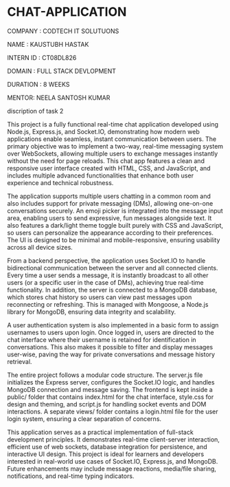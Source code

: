 # CHAT-APPLICATION

COMPANY : CODTECH IT SOLUTUONS

NAME : KAUSTUBH HASTAK

INTERN ID : CT08DL826

DOMAIN : FULL STACK DEVLOPMENT

DURATION : 8 WEEKS

MENTOR: NEELA SANTOSH KUMAR

discription of task 2 

This project is a fully functional real-time chat application developed using Node.js, Express.js, and Socket.IO, demonstrating how modern web applications enable seamless, instant communication between users. The primary objective was to implement a two-way, real-time messaging system over WebSockets, allowing multiple users to exchange messages instantly without the need for page reloads. This chat app features a clean and responsive user interface created with HTML, CSS, and JavaScript, and includes multiple advanced functionalities that enhance both user experience and technical robustness.

The application supports multiple users chatting in a common room and also includes support for private messaging (DMs), allowing one-on-one conversations securely. An emoji picker is integrated into the message input area, enabling users to send expressive, fun messages alongside text. It also features a dark/light theme toggle built purely with CSS and JavaScript, so users can personalize the appearance according to their preferences. The UI is designed to be minimal and mobile-responsive, ensuring usability across all device sizes.

From a backend perspective, the application uses Socket.IO to handle bidirectional communication between the server and all connected clients. Every time a user sends a message, it is instantly broadcast to all other users (or a specific user in the case of DMs), achieving true real-time functionality. In addition, the server is connected to a MongoDB database, which stores chat history so users can view past messages upon reconnecting or refreshing. This is managed with Mongoose, a Node.js library for MongoDB, ensuring data integrity and scalability.

A user authentication system is also implemented in a basic form to assign usernames to users upon login. Once logged in, users are directed to the chat interface where their username is retained for identification in conversations. This also makes it possible to filter and display messages user-wise, paving the way for private conversations and message history retrieval.

The entire project follows a modular code structure. The server.js file initializes the Express server, configures the Socket.IO logic, and handles MongoDB connection and message saving. The frontend is kept inside a public/ folder that contains index.html for the chat interface, style.css for design and theming, and script.js for handling socket events and DOM interactions. A separate views/ folder contains a login.html file for the user login system, ensuring a clear separation of concerns.

This application serves as a practical implementation of full-stack development principles. It demonstrates real-time client-server interaction, efficient use of web sockets, database integration for persistence, and interactive UI design. This project is ideal for learners and developers interested in real-world use cases of Socket.IO, Express.js, and MongoDB. Future enhancements may include message reactions, media/file sharing, notifications, and real-time typing indicators.
